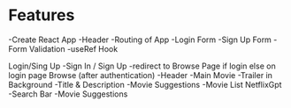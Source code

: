 # Features
  -Create React App
  -Header
  -Routing of App
  -Login Form
  -Sign Up Form
  -Form Validation
  -useRef Hook
 
 
 Login/Sing Up
      -Sign In / Sign Up
      -redirect to Browse Page if login else on login page
Browse (after authentication)
      -Header
      -Main Movie
           -Trailer in Background
           -Title & Description
           -Movie Suggestions
                 -Movie List
NetflixGpt
   -Search Bar
   -Movie Suggestions

